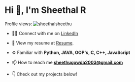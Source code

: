 <h1 align="left">Hi 👋, I'm Sheethal R</h1>

<p align="left">Profile views: <img src="https://komarev.com/ghpvc/?username=sheethalsheethu&label=Profile%20views&color=0e75b6&style=flat" alt="sheethalsheethu" /></p>

- 🧑‍💻 Connect with me on [LinkedIn](https://linkedin.com/in/sheethal-r-gowda)

- 📄 View my resume at [Resume]( https://sheethalsheethu.github.io/sheethalr/).

- ⚙️ Familiar with **Python, JAVA, OOP's, C, C++, JavaScript**

- 📫 How to reach me **sheethugowda2003@gmail.com**

- 👇 Check out my projects below!

